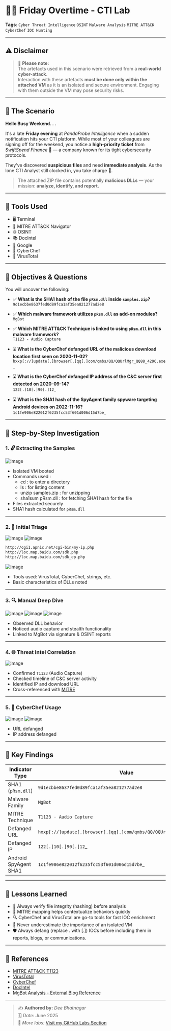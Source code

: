 # 🕵️‍♂️ Friday Overtime - CTI Lab

**Tags**: `Cyber Threat Intelligence` `OSINT` `Malware Analysis` `MITRE ATT&CK` `CyberChef` `IOC Hunting`

---

## ⚠️ Disclaimer

> 🚨 **Please note:**  
The artefacts used in this scenario were retrieved from a **real-world cyber-attack**.  
Interaction with these artefacts **must be done only within the attached VM** as it is an isolated and secure environment. Engaging with them outside the VM may pose security risks.

---

## 📜 The Scenario

**Hello Busy Weekend. . .**

It's a late **Friday evening** at *PandaProbe Intelligence* when a sudden notification hits your CTI platform. While most of your colleagues are signing off for the weekend, you notice a **high-priority ticket** from *SwiftSpend Finance* 📩 — a company known for its tight cybersecurity protocols.

They've discovered **suspicious files** and need **immediate analysis**. As the lone CTI Analyst still clocked in, you take charge 💪.

> The attached ZIP file contains potentially **malicious DLLs** — your mission: **analyze, identify, and report.**

---

## 🧰 Tools Used

- 🖥️ Terminal  
- 🧠 MITRE ATT&CK Navigator  
- 🌐 OSINT  
- 📚 DocIntel  
- 🔎 Google  
- 🍳 CyberChef  
- 🧪 VirusTotal  

---

## 🎯 Objectives & Questions

You will uncover the following:

- ✅ **What is the SHA1 hash of the file `pRsm.dll` inside `samples.zip`?**  
  `9d1ecbbe8637fed0d89fca1af35ea821277ad2e8`

- ✅ **Which malware framework utilizes `pRsm.dll` as add-on modules?**  
  `MgBot`

- ✅ **Which MITRE ATT&CK Technique is linked to using `pRsm.dll` in this malware framework?**  
  `T1123 - Audio Capture`

- ⌛ **What is the CyberChef defanged URL of the malicious download location first seen on 2020-11-02?**  
`hxxp[://]update[.]browser[.]qq[.]com/qmbs/QQ/QQUrlMgr_QQ88_4296.exe`_

- ⌛ **What is the CyberChef defanged IP address of the C&C server first detected on 2020-09-14?**  
`122[.]10[.]90[.]12`_

- ⌛ **What is the SHA1 hash of the SpyAgent family spyware targeting Android devices on 2022-11-16?**  
`1c1fe906e822012f6235fcc53f601d006d15d7be`_

---

## 🧪 Step-by-Step Investigation

### 1. 🔓 Extracting the Samples

![image](https://github.com/user-attachments/assets/a2a8c623-de4a-45e1-97cb-c1a05ed0ad42)

- Isolated VM booted
- Commands used :
  - cd : to enter a directory
  - ls : for listing content
  - unzip samples.zip : for unzipping
  - sha1sum pRsm.dll : for fetching SHA1 hash for the file
- Files extracted securely
- SHA1 hash calculated for `pRsm.dll`

---

### 2. 🧬 Initial Triage

![image](https://github.com/user-attachments/assets/f9e64342-c7dc-4334-bb17-109095bff711)
![image](https://github.com/user-attachments/assets/9d2528f4-7501-4e41-ab93-81ffdff0358e)

 ```bash
http://cgi1.apnic.net/cgi-bin/my-ip.php
http://loc.map.baidu.com/sdk.php
http://loc.map.baidu.com/sdk_ep.php
 ```
![image](https://github.com/user-attachments/assets/2ade1974-ad00-4989-9bf8-b098b67c502d)

- Tools used: VirusTotal, CyberChef, strings, etc.
- Basic characteristics of DLLs noted

---

### 3. 🔍 Manual Deep Dive

![image](https://github.com/user-attachments/assets/c536de56-78ca-4666-8ad8-cdabb29c2182)
![image](https://github.com/user-attachments/assets/9f3abcaf-eea0-4880-9691-7c2807073bd8)
![image](https://github.com/user-attachments/assets/c432ff5b-fe9a-40b3-9dce-12ff341058f8)

- Observed DLL behavior
- Noticed audio capture and stealth functionality
- Linked to MgBot via signature & OSINT reports

---

### 4. 🌐 Threat Intel Correlation

![image](https://github.com/user-attachments/assets/539285c4-d962-4ab7-872e-41c2b421907d)

- Confirmed `T1123` (Audio Capture)
- Checked timeline of C&C server activity
- Identified IP and download URL
- Cross-referenced with [MITRE](https://attack.mitre.org/versions/v12/techniques/T1123/)

---

### 5. 🧪 CyberChef Usage

![image](https://github.com/user-attachments/assets/3a2bacc1-1ec6-420a-aa8a-5954a086ab3e)
![image](https://github.com/user-attachments/assets/30cbe44a-8725-4fa1-b54c-d89320d7e000)

- URL defanged  
- IP address defanged

---

## 📌 Key Findings

| Indicator Type        | Value |
|-----------------------|-------|
| SHA1 (`pRsm.dll`)     | `9d1ecbbe8637fed0d89fca1af35ea821277ad2e8` |
| Malware Family        | `MgBot` |
| MITRE Technique       | `T1123 - Audio Capture` |
| Defanged URL          | `hxxp[://]update[.]browser[.]qq[.]com/qmbs/QQ/QQUrlMgr_QQ88_4296.exe`_ |
| Defanged IP           | `122[.]10[.]90[.]12`_ |
| Android SpyAgent SHA1| `1c1fe906e822012f6235fcc53f601d006d15d7be`_ |

---

## 🧠 Lessons Learned

- 🧩 Always verify file integrity (hashing) before analysis
- 🧪 MITRE mapping helps contextualize behaviors quickly
- 🔍 CyberChef and VirusTotal are go-to tools for fast IOC enrichment
- 🧱 Never underestimate the importance of an isolated VM
- 🛡️ Always defang (replace . with [.]) IOCs before including them in reports, blogs, or communications.

---

## 🔗 References

- [MITRE ATT&CK T1123](https://attack.mitre.org/techniques/T1123/)
- [VirusTotal](https://virustotal.com/)
- [CyberChef](https://gchq.github.io/CyberChef/)
- [DocIntel](https://www.docintel.io/)  
- [MgBot Analysis - External Blog Reference](https://www.welivesecurity.com/2023/04/26/evasive-panda-apt-group-malware-updates-popular-chinese-software/)

---

> ✍️ **Authored by:** *Dee Bhatnagar*  
> 🗓️ *Date:* June 2025  
> 🔗 *More labs:* [Visit my GitHub Labs Section](https://github.com/Dee-Techie/Cybersecurity-Portfolio/blob/main/Labs/README.md)

